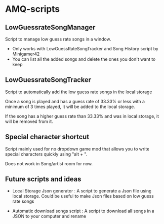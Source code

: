 # AMQ-scripts

## LowGuessrateSongManager
Script to manage low guess rate songs in a window. 

- Only works with LowGuessRateSongTracker and Song History script by Minigamer42
- You can list all the added songs and delete the ones you don't want to keep

## LowGuessrateSongTracker

Script to automatically add the low guess rate songs in the local storage

Once a song is played and has a guess rate of 33.33% or less with a minimum of 3 times played, it will be added to the local storage.

If the song has a higher guess rate than 33.33% and was in local storage, it will be removed from it.

## Special character shortcut

Script mainly used for no dropdown game mod that allows you to write special characters quickly using "alt + <number>".

Does not work in Song/artist room for now.


## Future scripts and ideas 
- Local Storage Json generator : A script to generate a Json file using local storage. Could be useful to make Json files based on low guess rate songs

- Automatic download songs script : A script to download all songs in a JSON to your computer and rename 
